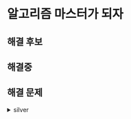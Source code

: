 # 알고리즘 마스터가 되자

## 해결 후보
## 해결중
## 해결 문제
<details>
<summary>silver</summary>
<div markdown="1">
    - [B1929](https://www.acmicpc.net/problem/1929) [24/11/14] (실패)